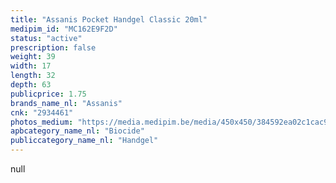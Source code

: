 ```yaml
---
title: "Assanis Pocket Handgel Classic 20ml"
medipim_id: "MC162E9F2D"
status: "active"
prescription: false
weight: 39
width: 17
length: 32
depth: 63
publicprice: 1.75
brands_name_nl: "Assanis"
cnk: "2934461"
photos_medium: "https://media.medipim.be/media/450x450/384592ea02c1cac971690fc37255cb0631a64a2c.jpg"
apbcategory_name_nl: "Biocide"
publiccategory_name_nl: "Handgel"
---
```

null
